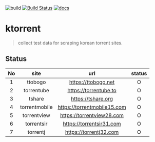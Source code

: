 ![build](https://github.com/daite/ktorrent-rs/workflows/Rust/badge.svg)
[![Build Status](https://travis-ci.com/daite/ktorrent.svg?branch=main)](https://travis-ci.com/daite/ktorrent)
[![docs](https://docs.rs/ktorrent/badge.svg)](https://docs.rs/ktorrent)
# ktorrent
> collect test data for scraping korean torrent sites.
## Status
| No |      site     |             url             | status |
|:--:|:-------------:|:---------------------------:|:------:|
|  1 |    ttobogo    | https://ttobogo.net         |    O   |
|  2 |   torrentube  | https://torrentube.to       |     O  |
|  3 |     tshare    | https://tshare.org          |     O  |
|  4 | torrentmobile | https://torrentmobile15.com |    O   |
|  5 | torrentview   | https://torrentview28.com  |    O   |
|  6 | torrentsir   | https://torrentsir31.com |    O   |
|  7 | torrentj   | https://torrentj32.com |    O   |
